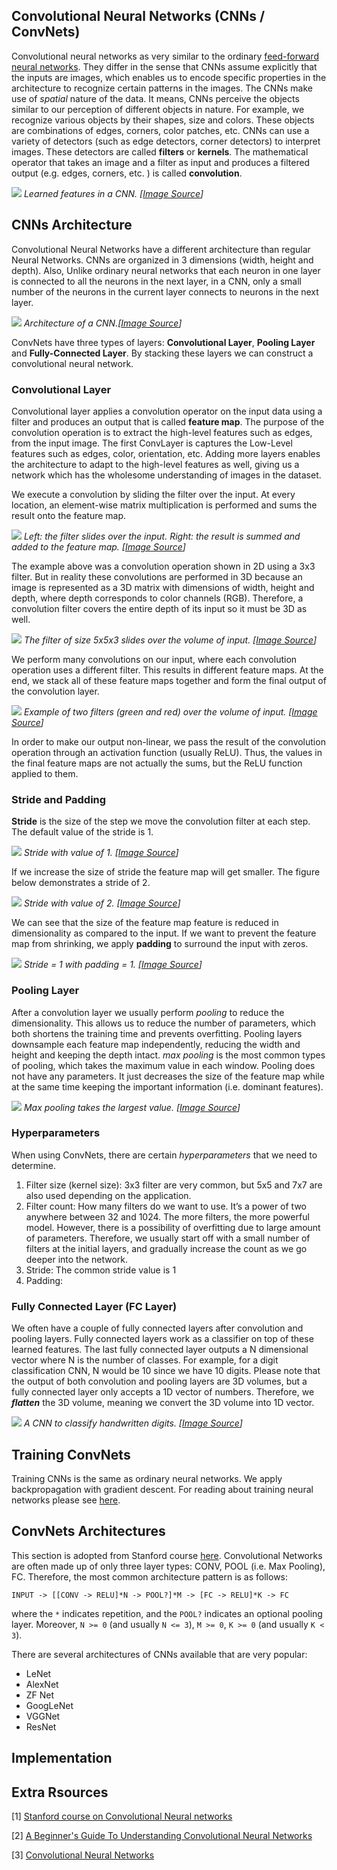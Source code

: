 ## Convolutional Neural Networks (CNNs / ConvNets)

Convolutional neural networks as very similar to the ordinary [feed-forward neural networks](05_neural_network.ipynb). They differ in the sense that CNNs assume explicitly that the inputs are images, which enables us to encode specific properties in the architecture to recognize certain patterns in the images. The CNNs make use of *spatial* nature of the data. It means, CNNs perceive the objects similar to our perception of different objects in nature. For example, we recognize various objects by their shapes, size and colors. These objects are combinations of edges, corners, color patches, etc. CNNs can use a variety of detectors (such as edge detectors, corner detectors) to interpret images. These detectors are called **filters** or **kernels**. The mathematical operator that takes an image and a filter as input and produces a filtered output (e.g. edges, corners, etc. ) is called **convolution**.

![](images/cnn_filter.jpg)
*Learned features in a CNN. [[Image Source](https://medium.com/diaryofawannapreneur/deep-learning-for-computer-vision-for-the-average-person-861661d8aa61)]*

## CNNs Architecture

Convolutional Neural Networks have a different architecture than regular Neural Networks. CNNs are organized in 3 dimensions (width, height and depth). Also,
Unlike ordinary neural networks that each neuron in one layer is connected to all the neurons in the next layer, in a CNN, only a small number of the neurons in the current layer connects to neurons in the next layer.

![](images/cnn_architecture.png)
*Architecture of a CNN.[[Image Source](https://www.mathworks.com/videos/introduction-to-deep-learning-what-are-convolutional-neural-networks--1489512765771.html)]*

ConvNets have three types of layers: **Convolutional Layer**, **Pooling Layer** and **Fully-Connected Layer**. By stacking these layers we can construct a convolutional neural network.

### Convolutional Layer
Convolutional layer applies a convolution operator on the input data using a filter and produces an output that is called **feature map**. The purpose of the convolution operation is to extract the high-level features such as edges, from the input image. The first ConvLayer is captures the Low-Level features such as edges, color, orientation, etc. Adding more layers enables the architecture to adapt to the high-level features as well, giving us a network which has the wholesome understanding of images in the dataset.

We execute a convolution by sliding the filter over the input. At every location, an element-wise matrix multiplication is performed and sums the result onto the feature map.

![](images/cnn_convolution.gif)
*Left: the filter slides over the input. Right: the result is summed and added to the feature map. [[Image Source](https://towardsdatascience.com/applied-deep-learning-part-4-convolutional-neural-networks-584bc134c1e2)]*

The example above was a convolution operation shown in 2D using a 3x3 filter. But in reality these convolutions are performed in 3D because an image is represented as a 3D matrix with dimensions of width, height and depth, where depth corresponds to color channels (RGB). Therefore, a convolution filter covers the entire depth of its input so it must be 3D as well.

![](images/cnn_convolution_2.png)
*The filter of size 5x5x3 slides over the volume of input. [[Image Source](https://towardsdatascience.com/applied-deep-learning-part-4-convolutional-neural-networks-584bc134c1e2)]*


We perform many convolutions on our input, where each convolution operation uses a different filter. This results in different feature maps. At the end, we stack all of these feature maps together and form the final output of the convolution layer.

![](images/cnn_convolution_3.png)
*Example of two filters (green and red) over the volume of input. [[Image Source](https://towardsdatascience.com/applied-deep-learning-part-4-convolutional-neural-networks-584bc134c1e2)]*

In order to make our output non-linear, we pass the result of the convolution operation through an activation function (usually ReLU). Thus, the values in the final feature maps are not actually the sums, but the ReLU function applied to them.

### Stride and Padding

**Stride** is the size of the step we move the convolution filter at each step. The default value of the stride is 1.

![](images/cnn_stride1.gif)
*Stride with value of 1. [[Image Source](https://towardsdatascience.com/applied-deep-learning-part-4-convolutional-neural-networks-584bc134c1e2)]*

If we increase the size of stride the feature map will get smaller. The figure below demonstrates a stride of 2.

![](images/cnn_stride2.gif)
*Stride with value of 2. [[Image Source](https://towardsdatascience.com/applied-deep-learning-part-4-convolutional-neural-networks-584bc134c1e2)]*

We can see that the size of the feature map feature is reduced in dimensionality as compared to the input. If we want to prevent the feature map from shrinking, we apply **padding** to surround the input with zeros.

![](images/cnn_padding1.gif)
*Stride = 1 with padding = 1. [[Image Source](https://www.cntk.ai/pythondocs/CNTK_103D_MNIST_ConvolutionalNeuralNetwork.html)]*

### Pooling Layer

After a convolution layer we usually perform *pooling* to reduce the dimensionality. This allows us to reduce the number of parameters, which both shortens the training time and prevents overfitting. Pooling layers downsample each feature map independently, reducing the width and height and keeping the depth intact. *max pooling* is the most common types of pooling, which takes the maximum value in each window. Pooling does not have any parameters. It just decreases the size of the feature map while at the same time keeping the important information (i.e. dominant features).

![](images/cnn_maxpooling.png)
*Max pooling takes the largest value. [[Image Source](https://www.cntk.ai/pythondocs/CNTK_103D_MNIST_ConvolutionalNeuralNetwork.html)]*


### Hyperparameters

When using ConvNets, there are certain *hyperparameters* that we need to determine.

1. Filter size (kernel size): 3x3 filter are very common, but 5x5 and 7x7 are also used depending on the application.
2. Filter count: How many filters do we want to use. It’s a power of two anywhere between 32 and 1024. The more filters, the more powerful model. However, there is a possibility of overfitting due to large amount of parameters. Therefore, we usually start off with a small number of filters at the initial layers, and gradually increase the count as we go deeper into the network.
3. Stride: The common stride value is 1
4. Padding:

### Fully Connected Layer (FC Layer)
We often have a couple of fully connected layers after convolution and pooling layers. Fully connected layers work as a classifier on top of these learned features. The last fully connected layer outputs a N dimensional vector where N is the number of classes. For example, for a digit classification CNN, N would be 10 since we have 10 digits.
 Please note that the output of both convolution and pooling layers are 3D volumes, but a fully connected layer only accepts a 1D vector of numbers. Therefore, we ***flatten*** the 3D volume, meaning we convert the 3D volume into 1D vector.

![](images/cnn_fc.jpeg)
*A CNN to classify handwritten digits. [[Image Source](https://towardsdatascience.com/a-comprehensive-guide-to-convolutional-neural-networks-the-eli5-way-3bd2b1164a53)]*


## Training ConvNets

Training CNNs is the same as ordinary neural networks. We apply backpropagation with gradient descent. For reading about training neural networks please see [here](05_neural_network.ipynb).

## ConvNets Architectures
This section is adopted from Stanford course [here](http://cs231n.github.io/convolutional-networks/). Convolutional Networks are often made up of only three layer types: CONV, POOL (i.e. Max Pooling), FC. Therefore, the most common architecture pattern is as follows:

`INPUT -> [[CONV -> RELU]*N -> POOL?]*M -> [FC -> RELU]*K -> FC`

where the `*` indicates repetition, and the `POOL?` indicates an optional pooling layer. Moreover, `N >= 0` (and usually `N <= 3`), `M >= 0`, `K >= 0` (and usually `K < 3`).

There are several architectures of CNNs available  that are very popular:

- LeNet
- AlexNet
- ZF Net
- GoogLeNet
- VGGNet
- ResNet


## Implementation



## Extra Rsources
[1] [Stanford course on Convolutional Neural networks](http://cs231n.github.io/convolutional-networks/)

[2] [A Beginner's Guide To Understanding Convolutional Neural Networks](https://adeshpande3.github.io/adeshpande3.github.io/A-Beginner's-Guide-To-Understanding-Convolutional-Neural-Networks/)

[3] [Convolutional Neural Networks](https://towardsdatascience.com/applied-deep-learning-part-4-convolutional-neural-networks-584bc134c1e2)




